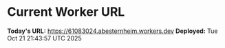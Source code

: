 # Current Worker URL
**Today's URL:** https://61083024.abesternheim.workers.dev
**Deployed:** Tue Oct 21 21:43:57 UTC 2025
